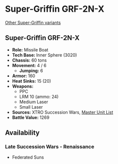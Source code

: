 # Super-Griffin GRF-2N-X

[Other Super-Griffin variants](../super-griffin.md)

## Super-Griffin GRF-2N-X
- **Role:** Missile Boat
- **Tech Base:** Inner Sphere (3020)
- **Chassis:** 60 tons
- **Movement:** 4 / 6
  - **Jumping:** 6
- **Armor:** 160
- **Heat Sinks:** 15 (20)
- **Weapons:**
  - PPC
  - LRM 10 (ammo: 24)
  - Medium Laser
  - Small Laser
- **Sources:** XTRO Succession Wars, [Master Unit List](http://masterunitlist.info/Unit/Details/5771/super-griffin-grf-2n-x)
- **Battle Value:** 1269

## Availability

### Late Succession Wars - Renaissance
- Federated Suns

